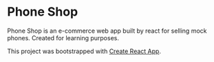 # Phone Shop
Phone Shop is an e-commerce web app built by react for selling mock phones. 
Created for learning purposes.

This project was bootstrapped with [Create React App](https://github.com/facebook/create-react-app).
